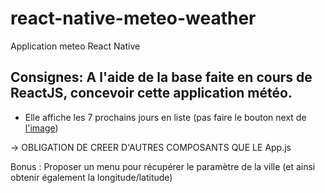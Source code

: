 # react-native-meteo-weather
Application meteo React Native

## Consignes: A l'aide de la base faite en cours de ReactJS, concevoir cette application météo.
 - Elle affiche les 7 prochains jours en liste (pas faire le bouton next de [l'image](https://lh3.googleusercontent.com/fife/ABSRlIotfw1Z-uIgSf7EeIYI-_aVuZX6vz7jMBibOfpTSdjWPMiQQY-hF2iJ-sSGlq-WfQ2lubWKo7s2BjUaTipQbRLTppFclbruGsOOpmi1Joq8Ij4VdZsnmy-WKzwF87bYVI0J_5TccOT9-w3ilDCccuNSdUToEZBdzT029kIEHbm-LYIYA0gzf_C1qUyPjRAdhladkCkkc_oU7yexXzyGJ4yjQ6SPEOwoOV02AZfnX9p5oDEmH8VWVermNs1EpTL4K-P5rFFAMHw5G0byYGCY2FWX7gpTZXbwwgjjlT3zB6y7W9IpaL96RS5wvbFed1tJtP2BJCE-k6EgU52YfIrua4uDMBLQAW2ErW5qXprhnxvhJPOcK8IglYwwPXOV2TFFg4pm3jGQNDyvGxGw8UECKmkRTH9rn_nQPPvB0wzobjHq8lF2q9A02JlPAnw_tDReHOCQcrQ_S5CNyyg_9enfpgoz4wplFk8GeS747kZLH1zBzuB456WaYG8l3xv5otsSXgrU_tMsP8K2Br7_lILuRoEM_ANQ3654lRrGs65uQxJ2y8TSAbJEaeoEg8roTBLnM8JfFmPjA-UpB9r6FZLTgKYfa9xP_cFFsOIm86FaxTT1k37mi_tzffcl9BS6ar53zVimPVgrAxw0QEMxNC4twjvo2sk6JWR_sajLnW6QJG0MrWo25m670rJgS-6BMa8yHKmod19YhwTnvEFWlc_aT7wpTLPgUbs=w1354-h609-ft?authuser=0)) 

-> OBLIGATION DE CREER D'AUTRES COMPOSANTS QUE LE App.js

Bonus : Proposer un menu pour récupérer le paramètre de la ville (et ainsi obtenir également la longitude/latitude)
